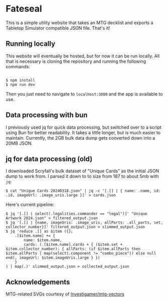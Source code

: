 # Fateseal

This is a simple utility website that takes an MTG decklist and exports a Tabletop Simulator compatible JSON file. That's it!

## Running locally

This website will eventually be hosted, but for now it can be run locally. All that is necessary is cloning the repository and running the following commands:

```shell

$ npm install
$ npm run dev

```

Then you just need to navigate to `localhost:3000` and the app is available to use.

## Data processing with bun

I previously used jq for quick data processing, but switched over to a script using Bun for better readability. It takes a little longer, but is much easier to maintain. Currently, the 2GB bulk data dump gets converted down into a 20MB JSON.

## jq for data processing (old)

I downloaded Scryfall's bulk dataset of "Unique Cards" as the initial JSON dump to work from. I parsed it down to to size from 187 to about 5mb with `jq`:

```shell
$ cat "Unique Cards 20240318.json" | jq -c '[.[] | { name: .name, id: .id, imageUrl: .image_uris.large }]' > cards.json
```

Here's current pipeline:

```
$ jq '[.[] | select(.legalities.commander == "legal")]' "Unique Artwork 2024.json" > filtered_output.json
$ jq '[.[] | {name, imageUris: .image_uris, allParts: .all_parts, set, collector_number}]' filtered_output.json > slimmed_output.json
$ jq 'reduce .[] as $item ({};
    .[$item.name] += {
        name: $item.name,
        cards: (.[$item.name].cards + { ($item.set + $item.collector_number): { allParts: (if $item.allParts then $item.allParts | map(select(.component != "combo_piece")) else null end), imageUrl: $item.imageUris.large } })
    }
) | map(.)' slimmed_output.json > collected_output.json
```

## Acknowledgements

MTG-related SVGs courtesy of [Investigamer/mtg-vectors](https://github.com/Investigamer/mtg-vectors)
